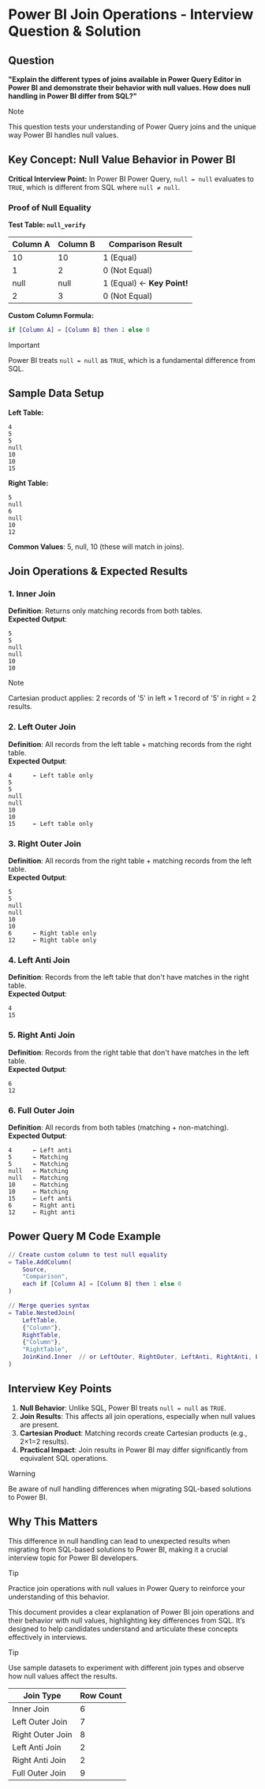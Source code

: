 # Power BI Join Operations - Interview Question & Solution  

## **Question**  

**"Explain the different types of joins available in Power Query Editor in Power BI and demonstrate their behavior with null values. How does null handling in Power BI differ from SQL?"**  

> [!NOTE]  
> This question tests your understanding of Power Query joins and the unique way Power BI handles null values.  

## **Key Concept: Null Value Behavior in Power BI**  

**Critical Interview Point:** In Power BI Power Query, `null = null` evaluates to `TRUE`, which is different from SQL where `null ≠ null`.  

### **Proof of Null Equality**  

**Test Table: `null_verify`**  

| Column A | Column B | Comparison Result |  
|----------|----------|-------------------|  
| 10       | 10       | 1 (Equal)         |  
| 1        | 2        | 0 (Not Equal)     |  
| null     | null     | 1 (Equal) ← **Key Point!** |  
| 2        | 3        | 0 (Not Equal)     |  

**Custom Column Formula:**  
```m  
if [Column A] = [Column B] then 1 else 0  
```  

> [!IMPORTANT]  
> Power BI treats `null = null` as `TRUE`, which is a fundamental difference from SQL.  

## **Sample Data Setup**  

**Left Table:**  
```Plain  
4  
5  
5  
null  
10  
10  
15  
```  

**Right Table:**  
```Plain  
5  
null  
6  
null  
10  
12  
```  

**Common Values**: 5, null, 10 (these will match in joins).  

## **Join Operations & Expected Results**  

### **1. Inner Join**  
**Definition**: Returns only matching records from both tables.  
**Expected Output**:  
```Plain  
5  
5  
null  
null  
10  
10  
```  

> [!NOTE]  
> Cartesian product applies: 2 records of '5' in left × 1 record of '5' in right = 2 results.  

### **2. Left Outer Join**  
**Definition**: All records from the left table + matching records from the right table.  
**Expected Output**:  
```Plain  
4      ← Left table only  
5  
5  
null  
null  
10  
10  
15     ← Left table only  
```  

### **3. Right Outer Join**  
**Definition**: All records from the right table + matching records from the left table.  
**Expected Output**:  
```Plain  
5  
5  
null  
null  
10  
10  
6      ← Right table only  
12     ← Right table only  
```  

### **4. Left Anti Join**  
**Definition**: Records from the left table that don't have matches in the right table.  
**Expected Output**:  
```Plain  
4  
15  
```  

### **5. Right Anti Join**  
**Definition**: Records from the right table that don't have matches in the left table.  
**Expected Output**:  
```Plain  
6  
12  
```  

### **6. Full Outer Join**  
**Definition**: All records from both tables (matching + non-matching).  
**Expected Output**:  
```Plain  
4      ← Left anti  
5      ← Matching  
5      ← Matching  
null   ← Matching  
null   ← Matching  
10     ← Matching  
10     ← Matching  
15     ← Left anti  
6      ← Right anti  
12     ← Right anti  
```  
## **Power Query M Code Example**  

```m  
// Create custom column to test null equality  
= Table.AddColumn(  
    Source,  
    "Comparison",  
    each if [Column A] = [Column B] then 1 else 0  
)  

// Merge queries syntax  
= Table.NestedJoin(  
    LeftTable,  
    {"Column"},  
    RightTable,  
    {"Column"},  
    "RightTable",  
    JoinKind.Inner  // or LeftOuter, RightOuter, LeftAnti, RightAnti, FullOuter  
)  
```  
## **Interview Key Points**  

1. **Null Behavior**: Unlike SQL, Power BI treats `null = null` as `TRUE`.  
2. **Join Results**: This affects all join operations, especially when null values are present.  
3. **Cartesian Product**: Matching records create Cartesian products (e.g., 2×1=2 results).  
4. **Practical Impact**: Join results in Power BI may differ significantly from equivalent SQL operations.  

> [!WARNING]  
> Be aware of null handling differences when migrating SQL-based solutions to Power BI.  

## **Why This Matters**  

This difference in null handling can lead to unexpected results when migrating from SQL-based solutions to Power BI, making it a crucial interview topic for Power BI developers.  

> [!TIP]  
> Practice join operations with null values in Power Query to reinforce your understanding of this behavior.  

This document provides a clear explanation of Power BI join operations and their behavior with null values, highlighting key differences from SQL. It’s designed to help candidates understand and articulate these concepts effectively in interviews.  

> [!TIP]  
> Use sample datasets to experiment with different join types and observe how null values affect the results.  

| Join Type        | Row Count |
| ---------------- | --------- |
| Inner Join       | 6         |
| Left Outer Join  | 7         |
| Right Outer Join | 8         |
| Left Anti Join   | 2         |
| Right Anti Join  | 2         |
| Full Outer Join  | 9         |
